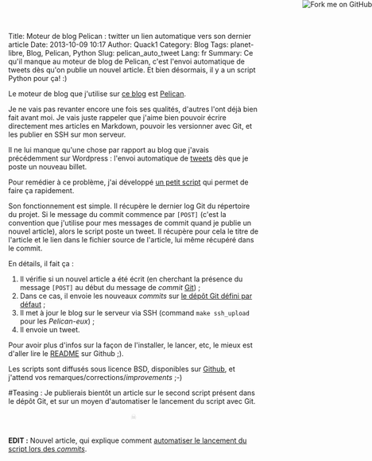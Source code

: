 Title: Moteur de blog Pelican : twitter un lien automatique vers son dernier article
Date: 2013-10-09 10:17
Author: Quack1
Category: Blog
Tags: planet-libre, Blog, Pelican, Python
Slug: pelican_auto_tweet
Lang: fr
Summary: Ce qu'il manque au moteur de blog de Pelican, c'est l'envoi automatique de tweets dès qu'on publie un nouvel article. Et bien désormais, il y a un script Python pour ça! :)

<a href="https://github.com/quack1/pelican_auto_tweet"><img style="position: absolute; top: 0; right: 0; border: 0;" src="https://s3.amazonaws.com/github/ribbons/forkme_right_darkblue_121621.png" alt="Fork me on GitHub"></a>

Le moteur de blog que j'utilise sur [ce blog]({filename}/blog_v3.md) est [Pelican](http://getpelican.com).

Je ne vais pas revanter encore une fois ses qualités, d'autres l'ont déjà bien fait avant moi. Je vais juste rappeler que j'aime bien pouvoir écrire directement mes articles en Markdown, pouvoir les versionner avec Git, et les publier en SSH sur mon serveur.

Il ne lui manque qu'une chose par rapport au blog que j'avais précédemment sur Wordpress : l'envoi automatique de [tweets](https://twitter.com/_Quack1) dès que je poste un nouveau billet.

Pour remédier à ce problème, j'ai développé [un petit script](https://github.com/quack1/pelican_auto_tweet) qui permet de faire ça rapidement.

Son fonctionnement est simple. Il récupère le dernier log Git du répertoire du projet. Si le message du commit commence par `[POST]` (c'est la convention que j'utilise pour mes messages de commit quand je publie un nouvel article), alors le script poste un tweet. Il récupère pour cela le titre de l'article et le lien dans le fichier source de l'article, lui même récupéré dans le commit.

En détails, il fait ça : 

1. Il vérifie si un nouvel article a été écrit (en cherchant la présence du message `[POST]` au début du message de _commit_ [Git](http://blog.quack1.me/tag/git.html "Blog Quack1 - Tag « Git »")) ;
2. Dans ce cas, il envoie les nouveaux _commits_ sur [le dépôt Git défini par défaut]({filename}/git_push_multiple_remote.md "Git : Pusher ses modifications sur plusieurs dépôts en une seule commande") ;
3. Il met à jour le blog sur le serveur via SSH (command `make ssh_upload` pour les _Pelican-eux_) ;
4. Il envoie un tweet.

Pour avoir plus d'infos sur la façon de l'installer, le lancer, etc, le mieux est d'aller lire le [README](https://github.com/quack1/pelican_auto_tweet) sur Github ;).

Les scripts sont diffusés sous licence BSD, disponibles sur [Github](https://github.com/quack1/pelican_auto_tweet), et j'attend vos remarques/corrections/_improvements_ ;-)

\#Teasing : Je publierais bientôt un article sur le second script présent dans le dépôt Git, et sur un moyen d'automatiser le lancement du script avec Git.

<div align="center" style="color:#ccc;">☠</div> &nbsp;

**EDIT :** Nouvel article, qui explique comment [automatiser le lancement du script lors des _commits_]({filename}/git_hooks_pelican.md "Publier automatiquement ses nouveaux articles sur le moteur de blog Pelican avec Git").